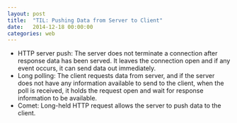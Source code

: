 ```yaml
---
layout: post
title:  "TIL: Pushing Data from Server to Client"
date:   2014-12-18 00:00:00
categories: web
---
```


* HTTP server push: The server does not terminate a connection after response data has been served. It leaves the connection open and if any event occurs, it can send data out immediately.
* Long polling: The client requests data from server, and if the server does not have any information available to send to the client, when the poll is received, it holds the request open and wait for response information to be available.
* Comet: Long-held HTTP request allows the server to push data to the client.
